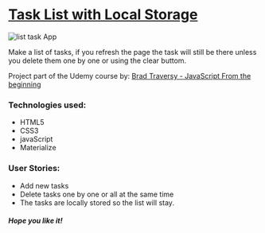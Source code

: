 # [Task List with Local Storage](https://elena-in-code.github.io/Task-List-Local-Stotage/ "live sample of the game")


![list task App](https://user-images.githubusercontent.com/30567608/35115021-05a146c8-fc87-11e7-8e1f-ef2c50e4eb47.gif "gif of the working app")

Make a list of tasks, if you refresh the page the task will still be there unless you delete them one by one or using the clear buttom.

Project part of the Udemy course by:
	[Brad Traversy - JavaScript From the beginning](https://www.udemy.com/modern-javascript-from-the-beginning/)
	

### Technologies used: 

+ HTML5
+ CSS3
+ javaScript
+ Materialize

### User Stories: 

+ Add new tasks
+ Delete tasks one by one or all at the same time
+ The tasks are locally stored so the list will stay.

##### Hope you like it!
